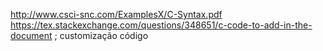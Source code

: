 http://www.csci-snc.com/ExamplesX/C-Syntax.pdf
https://tex.stackexchange.com/questions/348651/c-code-to-add-in-the-document ; customização código

